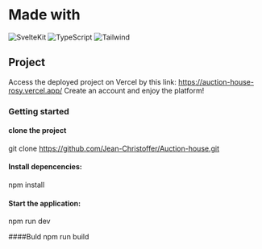 # Made with
![SvelteKit](https://img.shields.io/badge/SvelteKit-Framework-red)
![TypeScript](https://img.shields.io/badge/TypeScript-4.0-blue)
![Tailwind](https://img.shields.io/badge/Tailwind-CSS-teal)

##  Project

Access the deployed project on Vercel by this link: https://auction-house-rosy.vercel.app/
Create an account and enjoy the platform!

### Getting started
#### clone the project
git clone https://github.com/Jean-Christoffer/Auction-house.git

#### Install depencencies: 
npm install 

#### Start the application: 
npm run dev

####Buld
npm run build 

